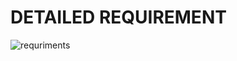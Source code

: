 # DETAILED REQUIREMENT
![requriments](https://user-images.githubusercontent.com/78539613/109385604-0c28a400-791b-11eb-9ef5-cf032b73fa50.PNG)

